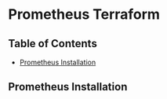 # Prometheus Terraform

## Table of Contents

<!-- START doctoc generated TOC please keep comment here to allow auto update -->
<!-- DON'T EDIT THIS SECTION, INSTEAD RE-RUN doctoc TO UPDATE -->

- [Prometheus Installation](#prometheus-installation)

<!-- END doctoc generated TOC please keep comment here to allow auto update -->

## Prometheus Installation

